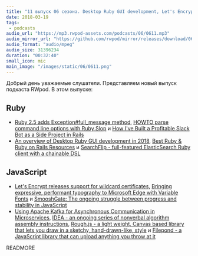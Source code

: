 ```yaml
---
title: "11 выпуск 06 сезона. Desktop Ruby GUI development, Let's Encrypt support wildcard certificates, SmooshGate, IDEA и прочее"
date: 2018-03-19
tags:
 - podcasts
audio_url: "https://mp3.rwpod-assets.com/podcasts/06/0611.mp3"
audio_mirror_url: "https://github.com/rwpod/mirror/releases/download/06.11/0611.mp3"
audio_format: "audio/mpeg"
audio_size: 31396234
duration: "00:32:40"
small_icon: mic
main_image: "/images/static/06/0611.png"
---
```


Добрый день уважаемые слушатели. Представляем новый выпуск подкаста RWpod. В этом выпуске:

## Ruby

 - [Ruby 2.5 adds Exception#full_message method](https://blog.bigbinary.com/2018/03/13/ruby-2-5-adds-exception-full_message-method.html), [HOWTO parse command line options with Ruby Slop](https://readysteadycode.com/howto-parse-command-line-options-with-ruby-slop) и [How I've Built a Profitable Slack Bot as a Side Project in Rails](https://pawelurbanek.com/profitable-slack-bot-rails)
 - [An overview of Desktop Ruby GUI development in 2018](https://saveriomiroddi.github.io/An-overview-of-ruby-gui-development-in-2018/), [Best Ruby & Ruby on Rails Resources](https://www.leighhalliday.com/best-ruby-and-ruby-on-rails-resources) и [SearchFlip - full-featured ElasticSearch Ruby client with a chainable DSL](https://github.com/mrkamel/search_flip)

## JavaScript

 - [Let's Encrypt releases support for wildcard certificates](https://community.letsencrypt.org/t/acme-v2-and-wildcard-certificate-support-is-live/55579), [Bringing expressive, performant typography to Microsoft Edge with Variable Fonts](https://blogs.windows.com/msedgedev/2018/03/13/bringing-expressive-performant-typography-to-microsoft-edge-with-variable-fonts/) и [SmooshGate: The ongoing struggle between progress and stability in JavaScript](https://medium.com/@jacobdfriedmann/smooshgate-the-ongoing-struggle-between-progress-and-stability-in-javascript-2a971c1162dd)
 - [Using Apache Kafka for Asynchronous Communication in Microservices](https://blog.codeship.com/using-apache-kafka-for-asynchronous-communication-in-microservices/), [IDEA - an ongoing series of nonverbal algorithm assembly instructions](https://idea-instructions.com/), [Rough.js - a light weight, Canvas based library that lets you draw in a sketchy, hand-drawn-like, style](http://roughjs.com/) и [Filepond - a JavaScript library that can upload anything you throw at it](https://pqina.nl/filepond/)

READMORE

